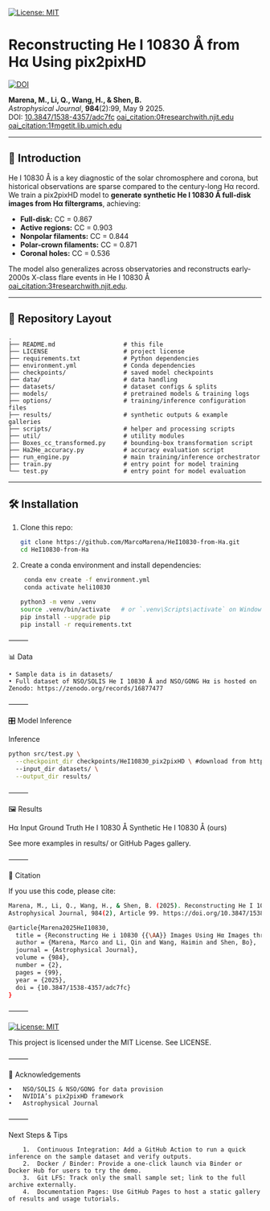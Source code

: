 [![License: MIT](https://img.shields.io/badge/License-MIT-yellow.svg)](LICENSE.txt)

# Reconstructing He I 10830 Å from Hα Using pix2pixHD

[![DOI](https://img.shields.io/badge/doi-10.3847%2F1538--4357%2Fadc7fc-blue)](https://doi.org/10.3847/1538-4357/adc7fc)

**Marena, M., Li, Q., Wang, H., & Shen, B.**  
*Astrophysical Journal*, **984**(2):99, May 9 2025.  
DOI: [10.3847/1538-4357/adc7fc](https://doi.org/10.3847/1538-4357/adc7fc)  [oai_citation:0‡researchwith.njit.edu](https://researchwith.njit.edu/en/publications/reconstructing-he-i-10830-%C3%A5-images-using-h%CE%B1-images-through-deep-l?utm_source=chatgpt.com) [oai_citation:1‡mgetit.lib.umich.edu](https://mgetit.lib.umich.edu/resolve?ctx_enc=info%3Aofi%2Fenc%3AUTF-8&ctx_id=10_1&ctx_tim=2025-05-18+08%3A22%3A56&ctx_ver=Z39.88-2004&rfr_id=info%3Asid%2Fprimo.exlibrisgroup.com-iop_doaj_&rft.atitle=Reconstructing+He+i+10830+%C3%85+Images+Using+H%CE%B1+Images+through+Deep+Learning&rft.au=Marena%2C+Marco&rft.date=2025-05-09&rft.eissn=1538-4357&rft.genre=article&rft.issn=0004-637X&rft.issue=2&rft.jtitle=The+Astrophysical+journal&rft.pages=99-&rft.pub=The+American+Astronomical+Society&rft.spage=99&rft.stitle=ApJ&rft.volume=984&rft_dat=%3Ciop_doaj_%3Eapjadc7fc%3C%2Fiop_doaj_%3E&rft_id=info%3Adoi%2F10.3847%2F1538-4357%2Fadc7fc&rft_val_fmt=info%3Aofi%2Ffmt%3Akev%3Amtx%3Ajournal&svc_dat=viewit&url_ctx_fmt=info%3Aofi%2Ffmt%3Akev%3Amtx%3Actx&url_ver=Z39.88-2004&utm_source=chatgpt.com)

---

## 📖 Introduction

He I 10830 Å is a key diagnostic of the solar chromosphere and corona, but historical observations are sparse compared to the century-long Hα record. We train a pix2pixHD model to **generate synthetic He I 10830 Å full-disk images from Hα filtergrams**, achieving:

- **Full-disk:** CC = 0.867  
- **Active regions:** CC = 0.903  
- **Nonpolar filaments:** CC = 0.844  
- **Polar-crown filaments:** CC = 0.871  
- **Coronal holes:** CC = 0.536

The model also generalizes across observatories and reconstructs early-2000s X-class flare events in He I 10830 Å  [oai_citation:3‡researchwith.njit.edu](https://researchwith.njit.edu/en/publications/reconstructing-he-i-10830-%C3%A5-images-using-h%CE%B1-images-through-deep-l?utm_source=chatgpt.com).

---

## 📂 Repository Layout

```
.
├── README.md                   # this file
├── LICENSE                     # project license
├── requirements.txt            # Python dependencies
├── environment.yml             # Conda dependencies
├── checkpoints/                # saved model checkpoints
├── data/                       # data handling
├── datasets/                   # dataset configs & splits
├── models/                     # pretrained models & training logs
├── options/                    # training/inference configuration files
├── results/                    # synthetic outputs & example galleries
├── scripts/                    # helper and processing scripts
├── util/                       # utility modules
├── Boxes_cc_transformed.py     # bounding‐box transformation script
├── Ha2He_accuracy.py           # accuracy evaluation script
├── run_engine.py               # main training/inference orchestrator
├── train.py                    # entry point for model training
└── test.py                     # entry point for model evaluation
```

---

## 🛠 Installation

1. Clone this repo:  
   ```bash
   git clone https://github.com/MarcoMarena/HeI10830-from-Ha.git
   cd HeI10830-from-Ha
   ```

2. Create a conda environment and install dependencies:
   ```bash conda
    conda env create -f environment.yml
    conda activate heli10830
   ```

   ```bash pip
   python3 -m venv .venv
   source .venv/bin/activate   # or `.venv\Scripts\activate` on Windows
   pip install --upgrade pip
   pip install -r requirements.txt
   ```


⸻

📊 Data
```
• Sample data is in datasets/
• Full dataset of NSO/SOLIS He I 10830 Å and NSO/GONG Hα is hosted on Zenodo: https://zenodo.org/records/16877477
```

⸻

🎛 Model Inference

Inference
```bash
python src/test.py \
  --checkpoint_dir checkpoints/HeI10830_pix2pixHD \ #download from https://zenodo.org/records/16913723
  --input_dir datasets/ \
  --output_dir results/
```

⸻

🖼️ Results

Hα Input	Ground Truth He I 10830 Å	Synthetic He I 10830 Å (ours)
		

See more examples in results/ or GitHub Pages gallery.

⸻

📑 Citation

If you use this code, please cite:
```bash
Marena, M., Li, Q., Wang, H., & Shen, B. (2025). Reconstructing He I 10830 Å Images Using Hα Images through Deep Learning.
Astrophysical Journal, 984(2), Article 99. https://doi.org/10.3847/1538-4357/adc7fc  ￼ ￼
```
```bash
@article{Marena2025HeI10830,
  title = {Reconstructing He i 10830 {{\AA}} Images Using Hα Images through Deep Learning},
  author = {Marena, Marco and Li, Qin and Wang, Haimin and Shen, Bo},
  journal = {Astrophysical Journal},
  volume = {984},
  number = {2},
  pages = {99},
  year = {2025},
  doi = {10.3847/1538-4357/adc7fc}
}
```

⸻

[![License: MIT](https://img.shields.io/badge/License-MIT-yellow.svg)](LICENSE.txt)

This project is licensed under the MIT License. See LICENSE.

⸻

🤝 Acknowledgements

	•	NSO/SOLIS & NSO/GONG for data provision
	•	NVIDIA’s pix2pixHD framework
	•	Astrophysical Journal
 
⸻

Next Steps & Tips
```
	1.	Continuous Integration: Add a GitHub Action to run a quick inference on the sample dataset and verify outputs.
	2.	Docker / Binder: Provide a one-click launch via Binder or Docker Hub for users to try the demo.
	3.	Git LFS: Track only the small sample set; link to the full archive externally.
	4.	Documentation Pages: Use GitHub Pages to host a static gallery of results and usage tutorials.
```
